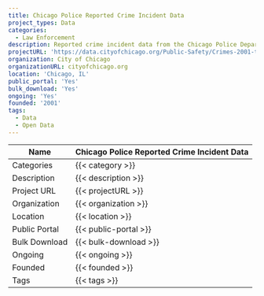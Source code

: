 ```yaml
---
title: Chicago Police Reported Crime Incident Data
project_types: Data
categories:
  - Law Enforcement
description: Reported crime incident data from the Chicago Police Department.
projectURL: 'https://data.cityofchicago.org/Public-Safety/Crimes-2001-to-present/ijzp-q8t2'
organization: City of Chicago
organizationURL: cityofchicago.org
location: 'Chicago, IL'
public_portal: 'Yes'
bulk_download: 'Yes'
ongoing: 'Yes'
founded: '2001'
tags:
  - Data
  - Open Data
---
```

Name                    |  Chicago Police Reported Crime Incident Data
------------------------|----
Categories              | {{< category >}} 
Description             | {{< description >}} 
Project URL             | {{< projectURL >}} 
Organization            | {{< organization >}} 
Location                | {{< location >}} 
Public Portal           | {{< public-portal >}} 
Bulk Download           | {{< bulk-download >}} 
Ongoing                 | {{< ongoing >}} 
Founded                 | {{< founded >}} 
Tags                    | {{< tags >}} 

